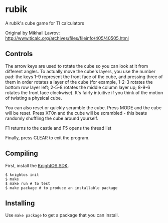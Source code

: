 # rubik

A rubik's cube game for TI calculators

Original by Mikhail Lavrov: http://www.ticalc.org/archives/files/fileinfo/405/40505.html

## Controls
The arrow keys are used to rotate the cube so you can look at it from different angles. To actually move the cube's layers, you use the number pad: the keys 1-9 represent the front face of the cube, and pressing three of them in order rotates a layer of the cube (for example, 1-2-3 rotates the bottom row layer left; 2-5-8 rotates the middle column layer up; 8-9-6 rotates the front face clockwise). It's fairly intuitive if you think of the motion of twisting a physical cube.

You can also reset or quickly scramble the cube. Press MODE and the cube will be reset. Press XTθn and the cube will be scrambled - this beats randomly shuffling the cube around yourself.

F1 returns to the castle and F5 opens the thread list

Finally, press CLEAR to exit the program.

## Compiling

First, install the [KnightOS SDK](http://www.knightos.org/sdk).

    $ knightos init
    $ make
    $ make run # to test
    $ make package # to produce an installable package

## Installing

Use `make package` to get a package that you can install.
